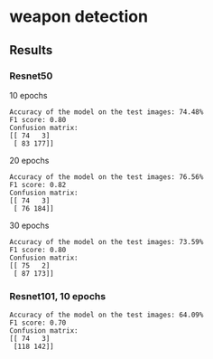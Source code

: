 # weapon detection

## Results

### Resnet50
10 epochs
```
Accuracy of the model on the test images: 74.48%
F1 score: 0.80
Confusion matrix:
[[ 74   3]
 [ 83 177]]
```
20 epochs
```
Accuracy of the model on the test images: 76.56%
F1 score: 0.82
Confusion matrix:
[[ 74   3]
 [ 76 184]]
```
30 epochs
```
Accuracy of the model on the test images: 73.59%
F1 score: 0.80
Confusion matrix:
[[ 75   2]
 [ 87 173]]
```

### Resnet101, 10 epochs
```
Accuracy of the model on the test images: 64.09%
F1 score: 0.70
Confusion matrix:
[[ 74   3]
 [118 142]]
```